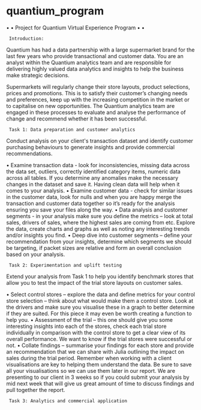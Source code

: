 # quantium_program

• • Project for Quantium Virtual Experience Program • •

     Introduction:
     
Quantium has had a data partnership with a large supermarket brand for the last few years who provide transactional and customer data. You are an analyst within the Quantium analytics team and are responsible for delivering highly valued data analytics and insights to help the business make strategic decisions. 

Supermarkets will regularly change their store layouts, product selections, prices and promotions. This is to satisfy their customer’s changing needs and preferences, keep up with the increasing competition in the market or to capitalise on new opportunities. The Quantium analytics team are engaged in these processes to evaluate and analyse the performance of change and recommend whether it has been successful. 

     Task 1: Data preparation and customer analytics

Conduct analysis on your client's transaction dataset and identify customer purchasing behaviours to generate insights and provide commercial recommendations.

• Examine transaction data - look for inconsistencies, missing data across the data set, outliers, correctly identified category items, numeric data across all tables. If you determine any anomalies make the necessary changes in the dataset and save it. Having clean data will help when it comes to your analysis.
• Examine customer data - check for similar issues in the customer data, look for nulls and when you are happy merge the transaction and customer data together so it’s ready for the analysis ensuring you save your files along the way.
• Data analysis and customer segments - in your analysis make sure you define the metrics – look at total sales, drivers of sales, where the highest sales are coming from etc. Explore the data, create charts and graphs as well as noting any interesting trends and/or insights you find.
• Deep dive into customer segments – define your recommendation from your insights, determine which segments we should be targeting, if packet sizes are relative and form an overall conclusion based on your analysis.

     Task 2: Experimentation and uplift testing
     
Extend your analysis from Task 1 to help you identify benchmark stores that allow you to test the impact of the trial store layouts on customer sales.

• Select control stores – explore the data and define metrics for your control store selection – think about what would make them a control store. Look at the drivers and make sure you visualise these in a graph to better determine if they are suited. For this piece it may even be worth creating a function to help you.
• Assessment of the trial – this one should give you some interesting insights into each of the stores, check each trial store individually in comparison with the control store to get a clear view of its overall performance. We want to know if the trial stores were successful or not.
• Collate findings – summarise your findings for each store and provide an recommendation that we can share with Julia outlining the impact on sales during the trial period.
Remember when working with a client visualisations are key to helping them understand the data. Be sure to save all your visualisations so we can use them later in our report. We are presenting to our client in 3 weeks so if you could submit your analysis by mid next week that will give us great amount of time to discuss findings and pull together the report.

     Task 3: Analytics and commercial application
